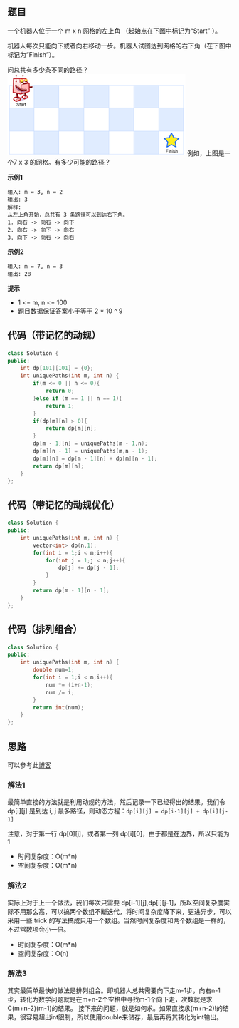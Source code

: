 ## 题目
一个机器人位于一个 m x n 网格的左上角 （起始点在下图中标记为“Start” ）。

机器人每次只能向下或者向右移动一步。机器人试图达到网格的右下角（在下图中标记为“Finish”）。

问总共有多少条不同的路径？
![](static/62.png)
例如，上图是一个7 x 3 的网格。有多少可能的路径？

**示例1**
```
输入: m = 3, n = 2
输出: 3
解释:
从左上角开始，总共有 3 条路径可以到达右下角。
1. 向右 -> 向右 -> 向下
2. 向右 -> 向下 -> 向右
3. 向下 -> 向右 -> 向右
```

**示例2**
```
输入: m = 7, n = 3
输出: 28
```

**提示**
* 1 <= m, n <= 100
* 题目数据保证答案小于等于 2 * 10 ^ 9

## 代码（带记忆的动规）
```C++
class Solution {
public:
    int dp[101][101] = {0};
    int uniquePaths(int m, int n) {
        if(m <= 0 || n <= 0){
            return 0;
        }else if (m == 1 || n == 1){
            return 1;
        }
        if(dp[m][n] > 0){
            return dp[m][n];
        }
        dp[m - 1][n] = uniquePaths(m - 1,n);
        dp[m][n - 1] = uniquePaths(m,n - 1);
        dp[m][n] = dp[m - 1][n] + dp[m][n - 1];
        return dp[m][n];
    }
};
```

## 代码（带记忆的动规优化）
```C++
class Solution {
public:
    int uniquePaths(int m, int n) {
        vector<int> dp(n,1);
        for(int i = 1;i < m;i++){
            for(int j = 1;j < n;j++){
                dp[j] += dp[j - 1]; 
            }
        }
        return dp[m - 1][n - 1];
    }
};
```

## 代码（排列组合）
```C++
class Solution {
public:
    int uniquePaths(int m, int n) {
        double num=1;
        for(int i = 1;i < m;i++){
            num *= (i+n-1);
            num /= i;
        }
        return int(num);
    }
};
```

## 思路

可以参考此[博客](https://leetcode-cn.com/problems/unique-paths/solution/cji-suan-pai-lie-zu-he-by-doudou-15/)

### 解法1
最简单直接的方法就是利用动规的方法，然后记录一下已经得出的结果。我们令 dp[i][j] 是到达 i, j 最多路径，则动态方程：`dp[i][j] = dp[i-1][j] + dp[i][j-1]`

注意，对于第一行 dp[0][j]，或者第一列 dp[i][0]，由于都是在边界，所以只能为 1

* 时间复杂度：O(m*n)
* 空间复杂度：O(m*n)

### 解法2
实际上对于上一个做法，我们每次只需要 dp[i-1][j],dp[i][j-1]，所以空间复杂度实际不用那么高，可以搞两个数组不断迭代，将时间复杂度降下来，更进异步，可以采用一些 trick 的写法搞成只用一个数组。当然时间复杂度和两个数组是一样的，不过常数项会小一倍。

* 时间复杂度：O(m*n)
* 空间复杂度：O(n)

### 解法3
其实最简单最快的做法是排列组合。即机器人总共需要向下走m-1步，向右n-1步，转化为数学问题就是在m+n-2个空格中寻找m-1个向下走，次数就是求C(m+n-2)(m-1)的结果。
接下来的问题，就是如何求。如果直接求(m+n-2)!的结果，很容易超出int限制，所以使用double来储存，最后再将其转化为int输出。
